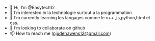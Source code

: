 - 👋 Hi, I’m @Easytech12
- 👀 I’m interested in  la technologie surtout a la programmation  
- 🌱 I’m currently learning  les langages comme le c++ ,js,python,html et css.
- 💞️ I’m looking to collaborate on  github
- 📫 How to reach me  (pjudehawens12@gmail.com)

<!---
Easytech12/Easytech12 is a ✨ special ✨ repository because its `README.md` (this file) appears on your GitHub profile.
You can click the Preview link to take a look at your changes.
--->
